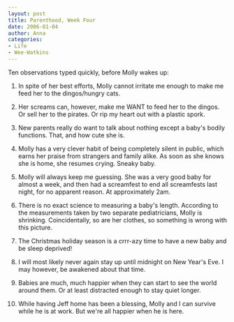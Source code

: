 ```yaml
---
layout: post
title: Parenthood, Week Four
date: 2006-01-04
author: Anna
categories:
- Life
- Wee-Watkins
---
```


Ten observations typed quickly, before Molly wakes up:

1. In spite of her best efforts, Molly cannot irritate me enough to make me feed her to the dingos/hungry cats.

2. Her screams can, however, make me WANT to feed her to the dingos. Or sell her to the pirates. Or rip my heart out with a plastic spork.

3. New parents really do want to talk about nothing except a baby's bodily functions. That, and how cute she is.

4. Molly has a very clever habit of being completely silent in public, which earns her praise from strangers and family alike. As soon as she knows she is home, she resumes crying. Sneaky baby.

5. Molly will always keep me guessing. She was a very good baby for almost a week, and then had a screamfest to end all screamfests last night, for no apparent reason. At approximately 2am.

6. There is no exact science to measuring a baby's length. According to the measurements taken by two separate pediatricians, Molly is shrinking. Coincidentally, so are her clothes, so something is wrong with this picture.

7. The Christmas holiday season is a crrr-azy time to have a new baby and be sleep deprived!

8. I will most likely never again stay up until midnight on New Year's Eve. I may however, be awakened about that time.

9. Babies are much, much happier when they can start to see the world around them. Or at least distracted enough to stay quiet longer.

10. While having Jeff home has been a blessing, Molly and I can survive while he is at work. But we're all happier when he is here.



